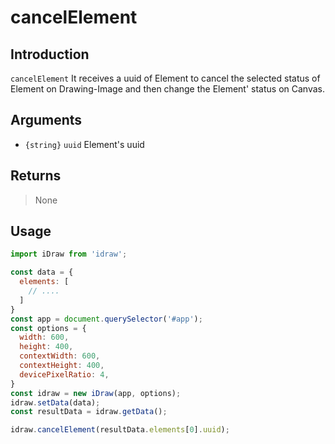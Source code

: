 # cancelElement

## Introduction

`cancelElement` It receives a uuid of Element to  cancel the selected status of Element on Drawing-Image and then change the Element' status on Canvas.

 

## Arguments

- `{string}` `uuid` Element's uuid

## Returns

> None

## Usage

```js
import iDraw from 'idraw';

const data = {
  elements: [
    // ....
  ]
}
const app = document.querySelector('#app');
const options = {
  width: 600,
  height: 400,
  contextWidth: 600,
  contextHeight: 400,
  devicePixelRatio: 4,
}
const idraw = new iDraw(app, options);
idraw.setData(data);
const resultData = idraw.getData(); 

idraw.cancelElement(resultData.elements[0].uuid);
```
